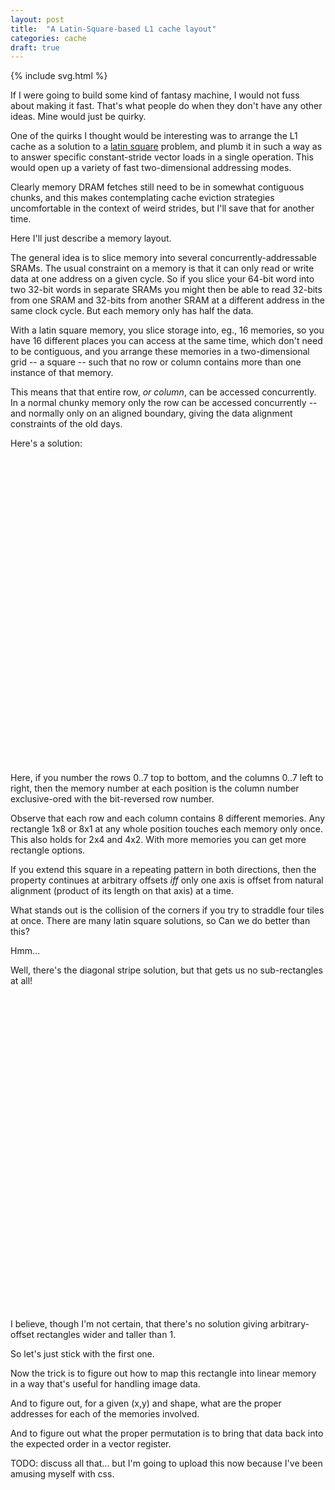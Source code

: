 ```yaml
---
layout: post
title:  "A Latin-Square-based L1 cache layout"
categories: cache
draft: true
---
```

{% include svg.html %}

If I were going to build some kind of fantasy machine, I would not fuss about
making it fast.  That's what people do when they don't have any other ideas.
Mine would just be quirky.

One of the quirks I thought would be interesting was to arrange the L1 cache as
a solution to a [latin square][] problem, and plumb it in such a way as to
answer specific constant-stride vector loads in a single operation.  This would
open up a variety of fast two-dimensional addressing modes.

Clearly memory DRAM fetches still need to be in somewhat contiguous chunks, and
this makes contemplating cache eviction strategies uncomfortable in the context
of weird strides, but I'll save that for another time.

Here I'll just describe a memory layout.

The general idea is to slice memory into several concurrently-addressable
SRAMs.  The usual constraint on a memory is that it can only read or write data
at one address on a given cycle.  So if you slice your 64-bit word into two
32-bit words in separate SRAMs you might then be able to read 32-bits from one
SRAM and 32-bits from another SRAM at a different address in the same clock
cycle.  But each memory only has half the data.

With a latin square memory, you slice storage into, eg., 16 memories, so you
have 16 different places you can access at the same time, which don't need to
be contiguous, and you arrange these memories in a two-dimensional grid -- a
square -- such that no row or column contains more than one instance of that memory.

This means that that entire row, _or column_, can be accessed concurrently.  In
a normal chunky memory only the row can be accessed concurrently -- and
normally only on an aligned boundary, giving the data alignment constraints of
the old days.

Here's a solution:
<svg width="100%" height="400" viewbox="0 0 400 400">
  <defs>
    {% for n in (0..7) %}
      <g id="mem{{n}}"><rect width="40" height="40" /><text x="20" y="20">m{{n}}</text></g>
    {% endfor %}
  </defs>
  <g id="bitrev_xor">
    {% assign table = "0 1 2 3 4 5 6 7
                      :4 5 6 7 0 1 2 3
                      :2 3 0 1 6 7 4 5
                      :6 7 4 5 2 3 0 1
                      :1 0 3 2 5 4 7 6
                      :5 4 7 6 1 0 3 2
                      :3 2 1 0 7 6 5 4
                      :7 6 5 4 3 2 1 0" %}
    {% assign pass = "0 1 2 3 4 5 6 7" | split: " " %} {% for m in pass %}
      <g class="block{{m}}">
      {% assign rows = table | split: ":" %} {% for row in rows %}
      {% assign cells = row | split: " " %} {% for cell in cells %} {% if cell == m %}
      <use href="#mem{{cell}}"  x="{{forloop.index0 | times: 40 | plus: 40}}" y="{{forloop.parentloop.index0 | times: 40 | plus: 40}}" />
      {% endif %} {% endfor %} {% endfor %}
      </g>
    {% endfor %}
  </g>
</svg>

Here, if you number the rows 0..7 top to bottom, and the columns 0..7 left to
right, then the memory number at each position is the column number
exclusive-ored with the bit-reversed row number.

Observe that each row and each column contains 8 different memories.  Any
rectangle 1x8 or 8x1 at any whole position touches each memory only once.  This
also holds for 2x4 and 4x2.  With more memories you can get more rectangle
options.

If you extend this square in a repeating pattern in both directions, then the
property continues at arbitrary offsets _iff_ only one axis is offset from
natural alignment (product of its length on that axis) at a time.

What stands out is the collision of the corners if you try to straddle four
tiles at once.  There are many latin square solutions, so Can we do better than
this?

Hmm...

Well, there's the diagonal stripe solution, but that gets us no sub-rectangles
at all!

<svg width="100%" height="400" viewbox="0 0 400 400">
  <g id="diagonal">
    {% assign table = "0 1 2 3 4 5 6 7
                      :1 2 3 4 5 6 7 0
                      :2 3 4 5 6 7 0 1
                      :3 4 5 6 7 0 1 2
                      :4 5 6 7 0 1 2 3
                      :5 6 7 0 1 2 3 4
                      :6 7 0 1 2 3 4 5
                      :7 0 1 2 3 4 5 6" %}
    {% assign pass = "0 1 2 3 4 5 6 7" | split: " " %} {% for m in pass %}
      <g class="block{{m}}">
      {% assign rows = table | split: ":" %} {% for row in rows %}
      {% assign cells = row | split: " " %} {% for cell in cells %} {% if cell == m %}
      <use href="#mem{{cell}}"  x="{{forloop.index0 | times: 40 | plus: 40}}" y="{{forloop.parentloop.index0 | times: 40 | plus: 40}}" />
      {% endif %} {% endfor %} {% endfor %}
      </g>
    {% endfor %}
  </g>
</svg>

I believe, though I'm not certain, that there's no solution giving
arbitrary-offset rectangles wider and taller than 1.

So let's just stick with the first one.

Now the trick is to figure out how to map this rectangle into linear memory in
a way that's useful for handling image data.

And to figure out, for a given (x,y) and shape, what are the proper addresses
for each of the memories involved.

And to figure out what the proper permutation is to bring that data back into
the expected order in a vector register.

TODO: discuss all that... but I'm going to upload this now because I've been
amusing myself with css.

[latin square]: https://en.wikipedia.org/wiki/Latin_square
[fantasy console]: https://en.wikipedia.org/wiki/Fantasy_console
